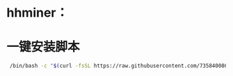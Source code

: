 # hhminer：
# 一键安装脚本
```bash
 /bin/bash -c "$(curl -fsSL https://raw.githubusercontent.com/735840086/hhminer/main/hhminer.sh)"
```

